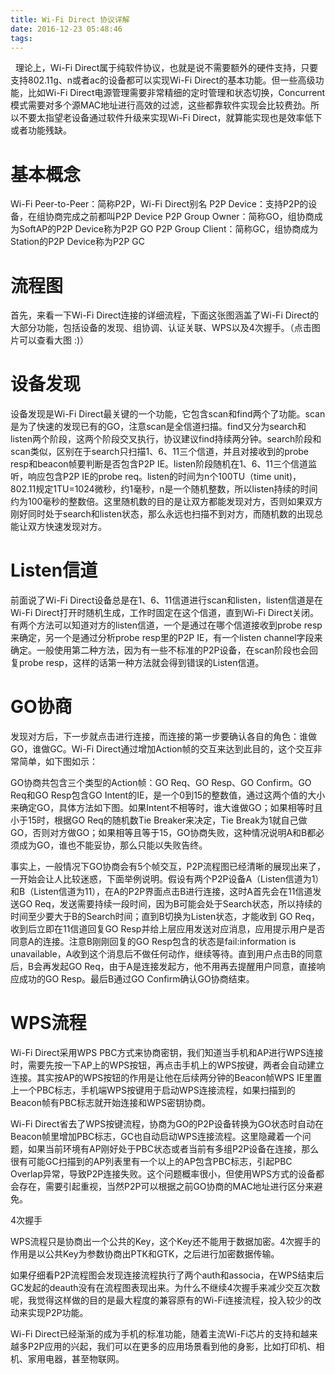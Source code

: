 ```yaml
---
title: Wi-Fi Direct 协议详解
date: 2016-12-23 05:48:46
tags:
---
```

 
理论上，Wi-Fi Direct属于纯软件协议，也就是说不需要额外的硬件支持，只要支持802.11g、n或者ac的设备都可以实现Wi-Fi Direct的基本功能。但一些高级功能，比如Wi-Fi Direct电源管理需要非常精细的定时管理和状态切换，Concurrent模式需要对多个源MAC地址进行高效的过滤，这些都靠软件实现会比较费劲。所以不要太指望老设备通过软件升级来实现Wi-Fi Direct，就算能实现也是效率低下或者功能残缺。



# 基本概念

Wi-Fi Peer-to-Peer：简称P2P，Wi-Fi Direct别名
P2P Device：支持P2P的设备，在组协商完成之前都叫P2P Device
P2P Group Owner：简称GO，组协商成为SoftAP的P2P Device称为P2P GO
P2P Group Client：简称GC，组协商成为Station的P2P Device称为P2P GC

# 流程图

首先，来看一下Wi-Fi Direct连接的详细流程，下面这张图涵盖了Wi-Fi Direct的大部分功能，包括设备的发现、组协调、认证关联、WPS以及4次握手。（点击图片可以查看大图 :)）



# 设备发现

设备发现是Wi-Fi Direct最关键的一个功能，它包含scan和find两个了功能。scan是为了快速的发现已有的GO，注意scan是全信道扫描。find又分为search和listen两个阶段，这两个阶段交叉执行，协议建议find持续两分钟。search阶段和scan类似，区别在于search只扫描1、6、11三个信道，并且对接收到的probe resp和beacon帧要判断是否包含P2P IE。listen阶段随机在1、6、11三个信道监听，响应包含P2P IE的probe req。listen的时间为n个100TU（time unit)，802.11规定1TU=1024微秒，约1毫秒，n是一个随机整数，所以listen持续的时间约为100毫秒的整数倍。这里随机数的目的是让双方都能发现对方，否则如果双方刚好同时处于search和listen状态，那么永远也扫描不到对方，而随机数的出现总能让双方快速发现对方。

# Listen信道

前面说了Wi-Fi Direct设备总是在1、6、11信道进行scan和listen，listen信道是在Wi-Fi Direct打开时随机生成，工作时固定在这个信道，直到Wi-Fi Direct关闭。有两个方法可以知道对方的listen信道，一个是通过在哪个信道接收到probe resp来确定，另一个是通过分析probe resp里的P2P IE，有一个listen channel字段来确定。一般使用第二种方法，因为有一些不标准的P2P设备，在scan阶段也会回复probe resp，这样的话第一种方法就会得到错误的Listen信道。

# GO协商

发现对方后，下一步就点击进行连接，而连接的第一步要确认各自的角色：谁做GO，谁做GC。Wi-Fi Direct通过增加Action帧的交互来达到此目的，这个交互非常简单，如下图如示：



GO协商共包含三个类型的Action帧：GO Req、GO Resp、GO Confirm。GO Req和GO Resp包含GO Intent的IE，是一个0到15的整数值，通过这两个值的大小来确定GO，具体方法如下图。如果Intent不相等时，谁大谁做GO；如果相等时且小于15时，根据GO Req的随机数Tie Breaker来决定，Tie Break为1就自己做GO，否则对方做GO；如果相等且等于15，GO协商失败，这种情况说明A和B都必须成为GO，谁也不能妥协，那么只能以失败告终。



事实上，一般情况下GO协商会有5个帧交互，P2P流程图已经清晰的展现出来了，一开始会让人比较迷惑，下面举例说明。假设有两个P2P设备A（Listen信道为1）和B（Listen信道为11），在A的P2P界面点击B进行连接，这时A首先会在11信道发送GO Req，发送需要持续一段时间，因为B可能会处于Search状态，所以持续的时间至少要大于B的Search时间；直到B切换为Listen状态，才能收到 GO Req，收到后立即在11信道回复GO Resp并给上层应用发送对应消息，应用提示用户是否同意A的连接。注意B刚刚回复的GO Resp包含的状态是fail:information is unavailable，A收到这个消息后不做任何动作，继续等待。直到用户点击B的同意后，B会再发起GO Req，由于A是连接发起方，他不用再去提醒用户同意，直接响应成功的GO Resp。最后B通过GO Confirm确认GO协商结束。

# WPS流程

Wi-Fi Direct采用WPS PBC方式来协商密钥，我们知道当手机和AP进行WPS连接时，需要先按一下AP上的WPS按钮，再点击手机上的WPS按键，两者会自动建立连接。其实按AP的WPS按钮的作用是让他在后续两分钟的Beacon帧WPS IE里置上一个PBC标志，手机端WPS按键用于启动WPS连接流程，如果扫描到的Beacon帧有PBC标志就开始连接和WPS密钥协商。

Wi-Fi Direct省去了WPS按键流程，协商为GO的P2P设备转换为GO状态时自动在Beacon帧里增加PBC标志，GC也自动启动WPS连接流程。这里隐藏着一个问题，如果当前环境有AP刚好处于PBC状态或者当前有多组P2P设备在连接，那么很有可能GC扫描到的AP列表里有一个以上的AP包含PBC标志，引起PBC Overlap异常，导致P2P连接失败。这个问题概率很小，但使用WPS方式的设备都会存在，需要引起重视，当然P2P可以根据之前GO协商的MAC地址进行区分来避免。

4次握手

WPS流程只是协商出一个公共的Key，这个Key还不能用于数据加密。4次握手的作用是以公共Key为参数协商出PTK和GTK，之后进行加密数据传输。

如果仔细看P2P流程图会发现连接流程执行了两个auth和associa，在WPS结束后GC发起的deauth没有在流程图表现出来。为什么不继续4次握手来减少交互次数呢，我觉得这样做的目的是最大程度的兼容原有的Wi-Fi连接流程，投入较少的改动来实现P2P功能。

Wi-Fi Direct已经渐渐的成为手机的标准功能，随着主流Wi-Fi芯片的支持和越来越多P2P应用的兴起，我们可以在更多的应用场景看到他的身影，比如打印机、相机、家用电器，甚至物联网。
